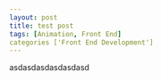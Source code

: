 ```yaml
---
layout: post
title: test post
tags: [Animation, Front End]
categories ['Front End Development']
---
```


asdasdasdasdasdasd